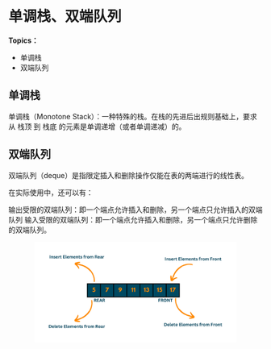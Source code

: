 # 单调栈、双端队列

**Topics：**

- 单调栈
- 双端队列

## 单调栈

单调栈（Monotone Stack）：一种特殊的栈。在栈的先进后出规则基础上，要求从 栈顶 到 栈底 的元素是单调递增（或者单调递减）的。
 
## 双端队列

双端队列（deque）是指限定插入和删除操作仅能在表的两端进行的线性表。

在实际使用中，还可以有：

输出受限的双端队列：即一个端点允许插入和删除，另一个端点只允许插入的双端队列
输入受限的双端队列：即一个端点允许插入和删除，另一个端点只允许删除的双端队列。

<div align="center">
    <img src="https://github.com/TBD2021/Salt-and-Computer-Science/blob/main/Algorithms/img/deque.png" width="400px">
</div>

